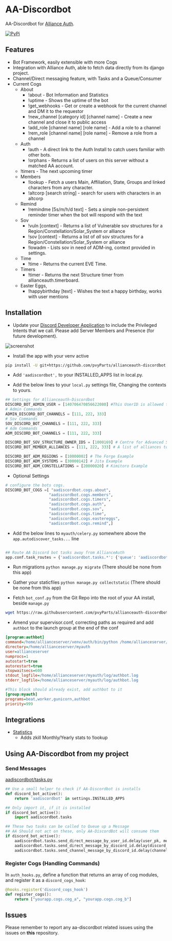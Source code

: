 # AA-Discordbot

AA-Discordbot for [Alliance Auth](https://gitlab.com/allianceauth/allianceauth).

[![PyPi](https://img.shields.io/pypi/v/allianceauth-discordbot?color=green)](https://pypi.org/project/allianceauth-discordbot/)

## Features

* Bot Framework, easily extensible with more Cogs
* Integration with Alliance Auth, able to fetch data directly from its django project.
* Channel/Direct messaging feature, with Tasks and a Queue/Consumer
* Current Cogs
  * About
    * !about - Bot Information and Statistics
    * !uptime - Shows the uptime of the bot
    * !get_webhooks - Get or create a webhook for the current channel and DM it to the requestor
    * !new_channel [category id] [channel name] - Create a new channel and close it to public access
    * !add_role [channel name] [role name] - Add a role to a channel
    * !rem_role [channel name] [role name] - Remove a role from a channel
  * Auth
    * !auth - A direct link to the Auth Install to catch users familiar with other bots.
    * !orphans - Returns a list of users on this server without a matched AA account.
  * !timers - The next upcoming timer
  * Members
    * !lookup - Fetch a users Main, Affiliation, State, Groups and linked characters from any character.
    * !altcorp [search string] - search for users with characters in an altcorp
  * Remind
    * !remindme [5s/m/h/d text] - Sets a simple non-persistent reminder timer when the bot will respond with the text
  * Sov
    * !vuln [context] - Returns a list of Vulnerable sov structures for a Region/Constellation/Solar_System or alliance
    * !sov [context] - Returns a list of _all_ sov structures for a Region/Constellation/Solar_System or alliance
    * !lowadm - Lists sov in need of ADM-ing, context provided in settings.
  * Time
    * !time - Returns the current EVE Time.
  * Timers
    * !timer - Returns the next Structure timer from allianceauth.timerboard.
  * Easter Eggs,
    * !happybirthday [text] - Wishes the text a happy birthday, works with user mentions

## Installation

* Update your [Discord Developer Application](https://discord.com/developers/applications) to include the Privileged Intents that we call. Please add Server Members and Presence (for future development).

![screenshot](https://i.imgur.com/hCcdLnB.png)

* Install the app with your venv active

```bash
pip install -U git+https://github.com/pvyParts/allianceauth-discordbot.git
```

* Add `'aadiscordbot',` to your INSTALLED_APPS list in local.py.

* Add the below lines to your `local.py` settings file, Changing the contexts to yours.

 ```python
## Settings for Allianceauth-Discordbot
DISCORD_BOT_ADMIN_USER = [140706470856622080] #This UserID is allowed to run any command
# Admin Commands
ADMIN_DISCORD_BOT_CHANNELS = [111, 222, 333]
# Sov Commands
SOV_DISCORD_BOT_CHANNELS = [111, 222, 333]
# Adm Commands
ADM_DISCORD_BOT_CHANNELS = [111, 222, 333]

DISCORD_BOT_SOV_STRUCTURE_OWNER_IDS = [1000169] # Centre for Advanced Studies example
DISCORD_BOT_MEMBER_ALLIANCES = [111, 222, 333] # A list of alliances to be considered "Mains"

DISCORD_BOT_ADM_REGIONS = [10000002] # The Forge Example
DISCORD_BOT_ADM_SYSTEMS = [30000142] # Jita Example
DISCORD_BOT_ADM_CONSTELLATIONS = [20000020] # Kimitoro Example
```
* Optional Settings
 ```python
# configure the bots cogs.
DISCORD_BOT_COGS =[ "aadiscordbot.cogs.about",
                    "aadiscordbot.cogs.members",
                    "aadiscordbot.cogs.timers",
                    "aadiscordbot.cogs.auth",
                    "aadiscordbot.cogs.sov",
                    "aadiscordbot.cogs.time",
                    "aadiscordbot.cogs.eastereggs",
                    "aadiscordbot.cogs.remind",]
```

* Add the below lines to `myauth/celery.py` somewhere above the `app.autodiscover_tasks...` line

```python

## Route AA Discord bot tasks away from AllianceAuth
app.conf.task_routes = {'aadiscordbot.tasks.*': {'queue': 'aadiscordbot'}}
```

* Run migrations `python manage.py migrate` (There should be none from this app)
* Gather your staticfiles `python manage.py collectstatic` (There should be none from this app)

* Fetch `bot_conf.py` from the Git Repo into the root of your AA install, beside `manage.py`

```bash
wget https://raw.githubusercontent.com/pvyParts/allianceauth-discordbot/master/bot_conf.py
```

* Amend your supervisor.conf, correcting paths as required and add `authbot` to the launch group at the end of the conf

```ini
[program:authbot]
command=/home/allianceserver/venv/auth/bin/python /home/allianceserver/myauth/bot_conf.py
directory=/home/allianceserver/myauth
user=allianceserver
numprocs=1
autostart=true
autorestart=true
stopwaitsecs=600
stdout_logfile=/home/allianceserver/myauth/log/authbot.log
stderr_logfile=/home/allianceserver/myauth/log/authbot.log
```

```ini
#This block should already exist, add authbot to it
[group:myauth]
programs=beat,worker,gunicorn,authbot
priority=999
```

## Integrations
* [Statistics](https://github.com/pvyParts/aa-statistics)
  * Adds zkill Monthly/Yearly stats to !lookup

## Using AA-Discordbot from my project

### Send Messages
[aadiscordbot/tasks.py](https://github.com/pvyParts/allianceauth-discordbot/blob/master/aadiscordbot/tasks.py)

```python
## Use a small helper to check if AA-Discordbot is installs
def discord_bot_active():
    return 'aadiscordbot' in settings.INSTALLED_APPS

## Only import it, if it is installed
if discord_bot_active():
    import aadiscordbot.tasks

## These two tasks can be called to Queue up a Message
## AA Should not act on these, only AA-DiscordBot will consume them
if discord_bot_active():
    aadiscordbot.tasks.send_direct_message_by_user_id.delay(user_pk, message_content)
    aadiscordbot.tasks.send_direct_message_by_discord_id.delay(discord_user_id, message_content)
    aadiscordbot.tasks.send_channel_message_by_discord_id.delay(channel_id, message_content, embed=False)
```

### Register Cogs (Handling Commands)

In `auth_hooks.py`, define a function that returns an array of cog modules, and register it as a `discord_cogs_hook`:
```python
@hooks.register('discord_cogs_hook')
def register_cogs():
    return ["yourapp.cogs.cog_a", "yourapp.cogs.cog_b"]
```


## Issues

Please remember to report any aa-discordbot related issues using the issues on **this** repository.
